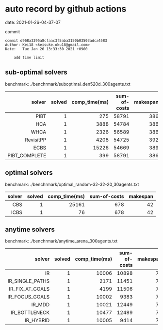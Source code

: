 auto record by github actions
===
date: 2021-01-26-04-37-07

commit
```
commit d968a3395a8cfaac3f5aba3150b03503adca4583
Author: Kei18 <keisuke.oku18@gmail.com>
Date:   Tue Jan 26 13:33:30 2021 +0900

    add time limit

```

## sub-optimal solvers
benchmark: ./benchrmark/suboptimal_den520d_300agents.txt

|solver | solved | comp_time(ms) | sum-of-costs | makespan |
| ---: | ---: | ---: | ---: | ---: |
| PIBT | 1 | 275 | 58791 | 386 |
| HCA | 1 | 3888 | 54784 | 386 |
| WHCA | 1 | 2326 | 56589 | 386 |
| RevisitPP | 1 | 4208 | 54725 | 392 |
| ECBS | 1 | 15226 | 54669 | 389 |
| PIBT_COMPLETE | 1 | 399 | 58791 | 386 |

## optimal solvers
benchmark: ./benchrmark/optimal_random-32-32-20_30agents.txt

|solver | solved | comp_time(ms) | sum-of-costs | makespan |
| ---: | ---: | ---: | ---: | ---: |
| CBS | 1 | 25161 | 678 | 42 |
| ICBS | 1 | 76 | 678 | 42 |

## anytime solvers
benchmark: ./benchrmark/anytime_arena_300agents.txt

|solver | solved | comp_time(ms) | sum-of-costs | makespan |
| ---: | ---: | ---: | ---: | ---: |
| IR | 1 | 10006 | 10898 | 79 |
| IR_SINGLE_PATHS | 1 | 2171 | 11451 | 79 |
| IR_FIX_AT_GOALS | 1 | 4199 | 11506 | 79 |
| IR_FOCUS_GOALS | 1 | 10002 | 9383 | 79 |
| IR_MDD | 1 | 10021 | 12449 | 79 |
| IR_BOTTLENECK | 1 | 10477 | 12489 | 79 |
| IR_HYBRID | 1 | 10005 | 9414 | 79 |
